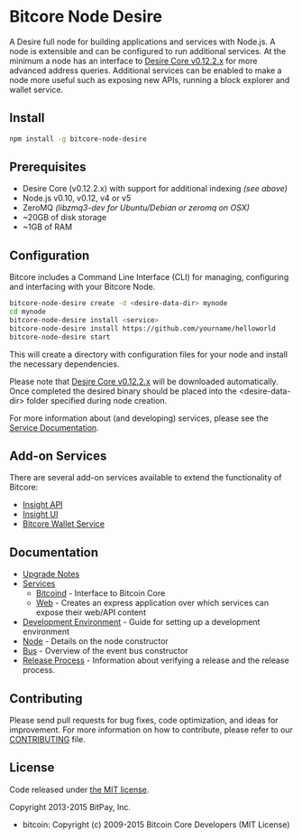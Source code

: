 Bitcore Node Desire
============

A Desire full node for building applications and services with Node.js. A node is extensible and can be configured to run additional services. At the minimum a node has an interface to [Desire Core v0.12.2.x](https://github.com/lazyboozer/Desire/tree/Desire-v.0.12.2.2) for more advanced address queries. Additional services can be enabled to make a node more useful such as exposing new APIs, running a block explorer and wallet service.

## Install

```bash
npm install -g bitcore-node-desire
```

## Prerequisites

- Desire Core (v0.12.2.x) with support for additional indexing *(see above)*
- Node.js v0.10, v0.12, v4 or v5
- ZeroMQ *(libzmq3-dev for Ubuntu/Debian or zeromq on OSX)*
- ~20GB of disk storage
- ~1GB of RAM

## Configuration

Bitcore includes a Command Line Interface (CLI) for managing, configuring and interfacing with your Bitcore Node.

```bash
bitcore-node-desire create -d <desire-data-dir> mynode
cd mynode
bitcore-node-desire install <service>
bitcore-node-desire install https://github.com/yourname/helloworld
bitcore-node-desire start
```

This will create a directory with configuration files for your node and install the necessary dependencies.

Please note that [Desire Core v0.12.2.x](https://github.com/lazyboozer/Desire/tree/Desire-v.0.12.2.2) will be downloaded automatically. Once completed the desired binary should be placed into the &lt;desire-data-dir&gt; folder specified during node creation.

For more information about (and developing) services, please see the [Service Documentation](docs/services.md).

## Add-on Services

There are several add-on services available to extend the functionality of Bitcore:

- [Insight API](https://github.com/lazyboozer/insight-api-desire/tree/master)
- [Insight UI](https://github.com/lazyboozer/insight-ui-desire/tree/master)
- [Bitcore Wallet Service](https://github.com/lazyboozer/bitcore-wallet-service/tree/master)

## Documentation

- [Upgrade Notes](docs/upgrade.md)
- [Services](docs/services.md)
  - [Bitcoind](docs/services/bitcoind.md) - Interface to Bitcoin Core
  - [Web](docs/services/web.md) - Creates an express application over which services can expose their web/API content
- [Development Environment](docs/development.md) - Guide for setting up a development environment
- [Node](docs/node.md) - Details on the node constructor
- [Bus](docs/bus.md) - Overview of the event bus constructor
- [Release Process](docs/release.md) - Information about verifying a release and the release process.

## Contributing

Please send pull requests for bug fixes, code optimization, and ideas for improvement. For more information on how to contribute, please refer to our [CONTRIBUTING](https://github.com/bitpay/bitcore/blob/master/CONTRIBUTING.md) file.

## License

Code released under [the MIT license](https://github.com/bitpay/bitcore-node-desire/blob/master/LICENSE).

Copyright 2013-2015 BitPay, Inc.

- bitcoin: Copyright (c) 2009-2015 Bitcoin Core Developers (MIT License)
